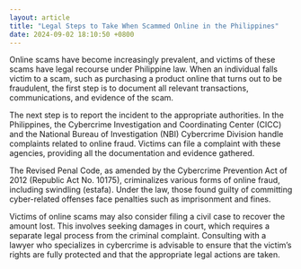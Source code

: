 ```yaml
---
layout: article
title: "Legal Steps to Take When Scammed Online in the Philippines"
date: 2024-09-02 18:10:50 +0800
---
```


<p>Online scams have become increasingly prevalent, and victims of these scams have legal recourse under Philippine law. When an individual falls victim to a scam, such as purchasing a product online that turns out to be fraudulent, the first step is to document all relevant transactions, communications, and evidence of the scam.</p><p>The next step is to report the incident to the appropriate authorities. In the Philippines, the Cybercrime Investigation and Coordinating Center (CICC) and the National Bureau of Investigation (NBI) Cybercrime Division handle complaints related to online fraud. Victims can file a complaint with these agencies, providing all the documentation and evidence gathered.</p><p>The Revised Penal Code, as amended by the Cybercrime Prevention Act of 2012 (Republic Act No. 10175), criminalizes various forms of online fraud, including swindling (estafa). Under the law, those found guilty of committing cyber-related offenses face penalties such as imprisonment and fines.</p><p>Victims of online scams may also consider filing a civil case to recover the amount lost. This involves seeking damages in court, which requires a separate legal process from the criminal complaint. Consulting with a lawyer who specializes in cybercrime is advisable to ensure that the victim’s rights are fully protected and that the appropriate legal actions are taken.</p>